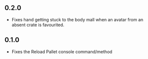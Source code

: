 ## 0.2.0
* Fixes hand getting stuck to the body mall when an avatar from an absent crate is favourited.

## 0.1.0
* Fixes the Reload Pallet console command/method